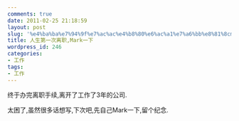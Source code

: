 ```yaml
---
comments: true
date: 2011-02-25 21:18:59
layout: post
slug: '%e4%ba%ba%e7%94%9f%e7%ac%ac%e4%b8%80%e6%ac%a1%e7%a6%bb%e8%81%8cmark%e4%b8%80%e4%b8%8b'
title: 人生第一次离职,Mark一下
wordpress_id: 246
categories:
- 工作
tags:
- 工作
---
```


终于办完离职手续,离开了工作了3年的公司.

太困了,虽然很多话想写,下次吧,先自己Mark一下,留个纪念.
